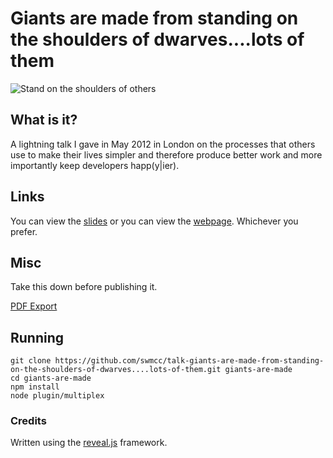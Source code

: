 # Giants are made from standing on the shoulders of dwarves....lots of them

![Stand on the shoulders of others](http://f.cl.ly/items/1a1s2C270C3d000k3p3N/on-shoulder-of-giants-3.jpg "Stand on the shoulders of others")

## What is it?

A lightning talk I gave in May 2012 in London on the processes that others use to make their lives simpler and therefore produce better work and more importantly keep developers happ(y|ier).

## Links

You can view the [slides](https://speakerdeck.com/swmcc/giants-are-made-by-standing-on-the-shoulders-of-dwarves-dot-dot-dot-lots-of-them) or you can view the [webpage](http://giants-are-made.talks.swm.cc/). Whichever you prefer.

## Misc

Take this down before publishing it.

[PDF Export](http://giants-are-made.talks.swm.cc/?print-pdf#/)

## Running

```
git clone https://github.com/swmcc/talk-giants-are-made-from-standing-on-the-shoulders-of-dwarves....lots-of-them.git giants-are-made
cd giants-are-made
npm install
node plugin/multiplex
```

### Credits

Written using the [reveal.js](https://github.com/hakimel/reveal.js/) framework.

